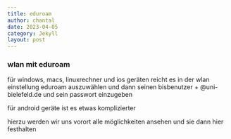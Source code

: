 ```yaml
---
title: eduroam
author: chantal
date: 2023-04-05
category: Jekyll
layout: post
---
```

### wlan mit eduroam

für windows, macs, linuxrechner und ios geräten reicht es in der wlan einstellung eduroam auszuwählen und dann
seinen bisbenutzer + @uni-bielefeld.de
und
sein passwort
einzugeben

für android geräte ist es etwas komplizierter

hierzu werden wir uns vorort alle möglichkeiten ansehen und sie dann hier festhalten